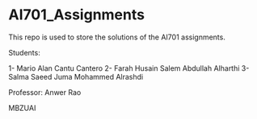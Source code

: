 # AI701_Assignments
 This repo is used to store the solutions of the AI701 assignments.

 Students:

 1- Mario Alan Cantu Cantero
 2- Farah Husain Salem Abdullah Alharthi
 3- Salma Saeed Juma Mohammed Alrashdi

 Professor: Anwer Rao

 MBZUAI
